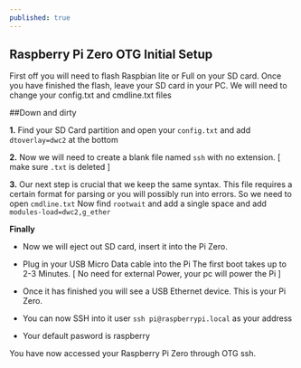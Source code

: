```yaml
---
published: true
---
```

## Raspberry Pi Zero OTG Initial Setup

First off you will need to flash Raspbian lite or Full on your SD card. Once you have finished the flash, leave your SD card in your PC. We will need to change your config.txt and cmdline.txt files

##Down and dirty

**1.** Find your SD Card partition and open your ```config.txt``` and add ```dtoverlay=dwc2``` at the bottom

**2.** Now we will need to create a blank file named ```ssh``` with no extension. [ make sure ```.txt``` is deleted ]

**3.** Our next step is crucial that we keep the same syntax. This file requires a certain format for parsing or you will possibly run into errors. So we need to open ```cmdline.txt``` Now find ```rootwait``` and add a single space and add ```modules-load=dwc2,g_ether``` 

**Finally**

* Now we will eject out SD card, insert it into the Pi Zero.  

* Plug in your USB Micro Data cable into the Pi The first boot takes up to 2-3 Minutes. [ No need for external Power, your pc will power the Pi ]

* Once it has finished you will see a USB Ethernet device. This is your Pi Zero.

*  You can now SSH into it user ```ssh pi@raspberrypi.local``` as your address

* Your default pasword is raspberry 

You have now accessed your Raspberry Pi Zero through OTG ssh.


